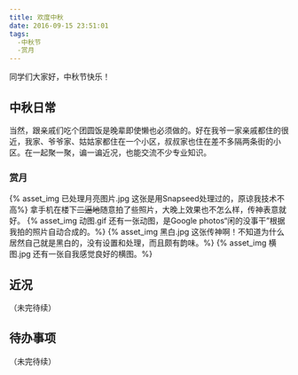 ```yaml
---
title: 欢度中秋
date: 2016-09-15 23:51:01
tags:
  -中秋节
  -赏月
---
```

同学们大家好，中秋节快乐！
<!-- more -->
## 中秋日常
当然，跟亲戚们吃个团圆饭是晚辈即使懒也必须做的。好在我爷一家亲戚都住的很近，我家、爷爷家、姑姑家都住在一个小区，叔叔家也住在差不多隔两条街的小区。在一起聚一聚，谝一谝近况，也能交流不少专业知识。
### 赏月
{% asset_img 已处理月亮图片.jpg 这张是用Snapseed处理过的，原谅我技术不高%}
拿手机在楼下~~二逼地~~随意拍了些照片，大晚上效果也不怎么样，传神表意就好。
{% asset_img 动图.gif 还有一张动图，是Google photos“闲的没事干”根据我拍的照片自动合成的。%}
{% asset_img 黑白.jpg 这张传神啊！不知道为什么居然自己就是黑白的，没有设置和处理，而且颇有韵味。%}
{% asset_img 横图.jpg 还有一张自我感觉良好的横图。%}
## 近况
（未完待续）
## 待办事项
（未完待续）
